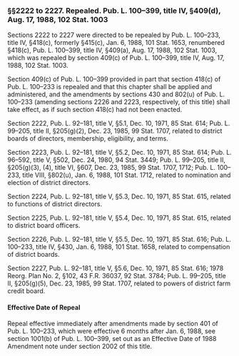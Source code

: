 ### §§2222 to 2227. Repealed. Pub. L. 100–399, title IV, §409(d), Aug. 17, 1988, 102 Stat. 1003 ###

Sections 2222 to 2227 were directed to be repealed by Pub. L. 100–233, title IV, §418(c), formerly §415(c), Jan. 6, 1988, 101 Stat. 1653, renumbered §418(c), Pub. L. 100–399, title IV, §409(a), Aug. 17, 1988, 102 Stat. 1003, which was repealed by section 409(c) of Pub. L. 100–399, title IV, Aug. 17, 1988, 102 Stat. 1003.

Section 409(c) of Pub. L. 100–399 provided in part that section 418(c) of Pub. L. 100–233 is repealed and that this chapter shall be applied and administered, and the amendments by sections 430 and 802(u) of Pub. L. 100–233 (amending sections 2226 and 2223, respectively, of this title) shall take effect, as if such section 418(c) had not been enacted.

Section 2222, Pub. L. 92–181, title V, §5.1, Dec. 10, 1971, 85 Stat. 614; Pub. L. 99–205, title II, §205(g)(2), Dec. 23, 1985, 99 Stat. 1707, related to district boards of directors, membership, eligibility, and terms.

Section 2223, Pub. L. 92–181, title V, §5.2, Dec. 10, 1971, 85 Stat. 614; Pub. L. 96–592, title V, §502, Dec. 24, 1980, 94 Stat. 3449; Pub. L. 99–205, title II, §205(g)(3), (4), title VI, §607, Dec. 23, 1985, 99 Stat. 1707, 1712; Pub. L. 100–233, title VIII, §802(u), Jan. 6, 1988, 101 Stat. 1712, related to nomination and election of district directors.

Section 2224, Pub. L. 92–181, title V, §5.3, Dec. 10, 1971, 85 Stat. 615, related to functions of district directors.

Section 2225, Pub. L. 92–181, title V, §5.4, Dec. 10, 1971, 85 Stat. 615, related to district board officers.

Section 2226, Pub. L. 92–181, title V, §5.5, Dec. 10, 1971, 85 Stat. 616; Pub. L. 100–233, title IV, §430, Jan. 6, 1988, 101 Stat. 1658, related to compensation of district boards.

Section 2227, Pub. L. 92–181, title V, §5.6, Dec. 10, 1971, 85 Stat. 616; 1978 Reorg. Plan No. 2, §102, 43 F.R. 36037, 92 Stat. 3784; Pub. L. 99–205, title II, §205(g)(5), Dec. 23, 1985, 99 Stat. 1707, related to powers of district farm credit board.

#### Effective Date of Repeal ####

Repeal effective immediately after amendments made by section 401 of Pub. L. 100–233, which were effective 6 months after Jan. 6, 1988, see section 1001(b) of Pub. L. 100–399, set out as an Effective Date of 1988 Amendment note under section 2002 of this title.